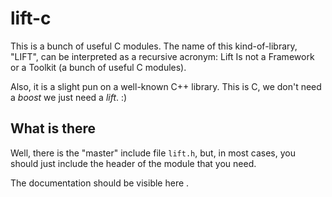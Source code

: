 # lift-c

This is a bunch of useful C modules. The name of this kind-of-library,
"LIFT", can be interpreted as a recursive acronym:
Lift Is not a Framework or a Toolkit (a bunch of useful C modules).

Also, it is a slight pun on a well-known C++ library. This is C,
we don't need a _boost_ we just need a _lift_. :)


## What is there

Well, there is the "master" include file `lift.h`, but, in most
cases, you should just include the header of the module that
you need.

The documentation should be visible here [](doc/html/index.html).
